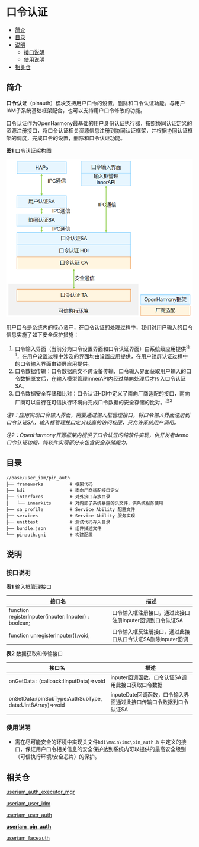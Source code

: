 # 口令认证

- [简介](#简介)
- [目录](#目录)
- [说明](#说明)
  - [接口说明](#接口说明)
  - [使用说明](#使用说明)
- [相关仓](#相关仓)


## 简介

**口令认证**（pinauth）模块支持用户口令的设置，删除和口令认证功能。与用户IAM子系统基础框架配合，也可以支持用户口令修改的功能。

口令认证作为OpenHarmony最基础的用户身份认证执行器，按照协同认证定义的资源注册接口，将口令认证相关资源信息注册到协同认证框架，并根据协同认证框架的调度，完成口令的设置，删除和口令认证功能。

**图1** 口令认证架构图

<img src="figures/口令认证架构图.png" alt="口令认证架构图" style="zoom:80%;" />



用户口令是系统内的核心资产，在口令认证的处理过程中，我们对用户输入的口令信息实施了如下安全保护措施：

1. 口令输入界面（当前分为口令设置界面和口令认证界面）由系统级应用提供<sup>注1</sup>，在用户设置过程中涉及的界面均由设置应用提供，在用户锁屏认证过程中的口令输入界面由锁屏应用提供。
2. 口令数据传输：口令数据原文不跨设备传输，口令输入界面获取用户输入的口令数据原文后，在输入模型管理innerAPI内经过单向处理后才传入口令认证SA。
3. 口令数据安全存储和比对：口令认证HDI中定义了南向厂商适配的接口，南向厂商可以自行在可信执行环境内完成口令数据的安全存储的比对。<sup>注2</sup>

*注1：应用实现口令输入界面，需要通过输入框管理接口，将口令输入界面注册到口令认证SA，输入框管理接口定义较高的访问权限，只允许系统用户调用。*

*注2：OpenHarmony开源框架内提供了口令认证的纯软件实现，供开发者demo口令认证功能，纯软件实现部分未包含安全存储能力。*

## 目录

```undefined
//base/user_iam/pin_auth
├── frameworks			# 框架代码
├── hdi					# 南向厂商适配接口定义
├── interfaces			# 对外接口存放目录
│   └── innerkits		# 对内部子系统暴露的头文件，供系统服务使用
├── sa_profile			# Service Ability 配置文件
├── services			# Service Ability 服务实现
├── unittest			# 测试代码存入目录
├── bundle.json			# 组件描述文件
└── pinauth.gni			# 构建配置
```


## 说明

### 接口说明

**表1** 输入框管理接口

| 接口名  | 描述                             |
| ------ | -------------------------------- |
| function registerInputer(inputer:IInputer) : boolean; | 口令输入框注册接口，通过此接口注册inputer回调到口令认证SA   |
| function unregisterInputer():void;                    | 口令输入框反注册接口，通过此接口从口令认证SA删除inputer回调 |

**表2** 数据获取和传输接口

| 接口名 | 描述                       |
| ------ | -------------------------------- |
| onGetData : (callback:IInputData)=>void | inputer回调函数，口令认证SA调用此接口获取口令数据 |
| onSetData:(pinSubType:AuthSubType, data:Uint8Array)=>void | inputeDate回调函数，口令输入界面通过此接口传输口令数据到口令认证SA |

### 使用说明

- 需在尽可能安全的环境中实现头文件```hdi\main\inc\pin_auth.h``` 中定义的接口，保证用户口令相关信息的安全保护达到系统内可以提供的最高安全级别（可信执行环境/安全芯片）的保护。

## 相关仓

[useriam_auth_executor_mgr](https://gitee.com/openharmony/useriam_auth_executor_mgr)

[useriam_user_idm](https://gitee.com/openharmony/useriam_user_idm)

[useriam_user_auth](https://gitee.com/openharmony/useriam_user_auth)

**[useriam_pin_auth](https://gitee.com/openharmony/useriam_pin_auth)**

[useriam_faceauth](https://gitee.com/openharmony/useriam_faceauth)

